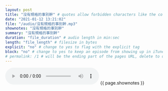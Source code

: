 ```yaml
---
layout: post
title: "沒有規格的事別幹" # quotes allow forbidden characters like the colon
date: "2021-01-12 13:21:02"
file: "/audio/沒有規格的事別幹.mp3"
shownotes: "沒有規格的事別幹"
summary: "沒有規格的事別幹"
duration: "file_duration" # audio length in min:sec
length: "file_length" # filesize in bytes
explicit: "no" # change to yes to flag with the explicit tag
block: "no" # change to yes to keep an episode from showing up in iTunes
# permalink: /1 # will be the ending part of the pages URL, delete to default to the title
---
```


<audio controls>
<source src="{{site.url}}{{site.baseurl}}{{ page.file }}" type="audio/x-mp3">
Your browser does not support the audio element.
</audio>
{{ page.shownotes }}
